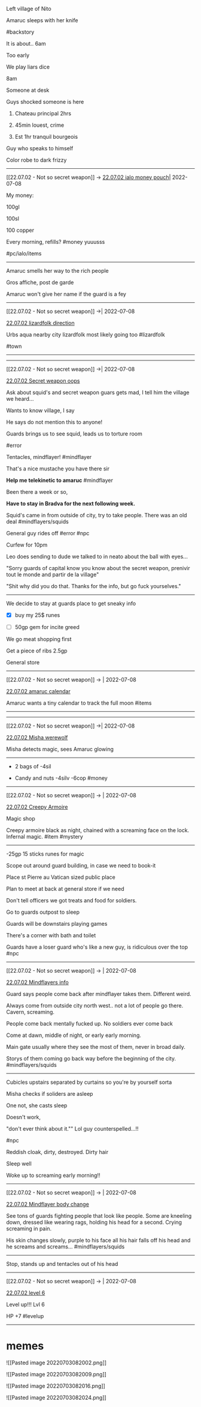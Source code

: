 Left village of Nito 



Amaruc sleeps with her knife

#backstory 



It is about.. 6am 

Too early



We play liars dice



8am

Someone at desk



Guys shocked someone is here



1. Chateau principal 2hrs

2. 45min louest, crime

3. Est 1hr tranquil bourgeois 



Guy who speaks to himself



Color robe to dark frizzy



***



[[22.07.02 - Not so secret weapon]] -> [22.07.02 ialo money pouch](../3%20-%20Insights/1%20-%20Insights/22.07.02%20ialo%20money%20pouch.md)| 2022-07-08



My money:

100gl

100sl

100 copper

Every morning, refills? #money yuuusss

#pc/ialo/items



***



Amaruc smells her way to the rich people



Gros affiche, post de garde



Amaruc won't give her name if the guard is a fey 



***



[[22.07.02 - Not so secret weapon]] ->| 2022-07-08

[22.07.02 lizardfolk direction](../3%20-%20Insights/1%20-%20Insights/22.07.02%20lizardfolk%20direction.md)

Urbs aqua nearby city lizardfolk most likely going too #lizardfolk 

#town



***



***



[[22.07.02 - Not so secret weapon]] ->| 2022-07-08

[22.07.02 Secret weapon oops](../3%20-%20Insights/1%20-%20Insights/22.07.02%20Secret%20weapon%20oops.md)

Ask about squid's and secret weapon guars gets mad, I tell him the village we heard...

Wants to know village, I say

He says do not mention this to anyone!

Guards brings us to see squid, leads us to torture room

#error



Tentacles, mindflayer! #mindflayer

That's a nice mustache you have there sir



**Help me telekinetic to amaruc** #mindflayer 



Been there a week or so, 



**Have to stay in Bradva for the next following week.**



Squid's came in from outside of city, try to take people. There was an old deal #mindflayers/squids 



General guy rides off #error #npc 



Curfew for 10pm 



Leo does sending to dude we talked to in neato about the ball with eyes...

"Sorry guards of capital know you know about the secret weapon, prenivir tout le monde and partir de la village"



"Shit why did you do that. Thanks for the info, but go fuck yourselves."



***



We decide to stay at guards place to get sneaky info



- [x] buy my 25$ runes

- [ ] 50gp gem for incite greed



We go meat shopping first

Get a piece of ribs 2.5gp



General store



***



[[22.07.02 - Not so secret weapon]] -> | 2022-07-08

[22.07.02 amaruc calendar](../3%20-%20Insights/1%20-%20Insights/22.07.02%20amaruc%20calendar.md)

Amaruc wants a tiny calendar to track the full moon #items



***



***



[[22.07.02 - Not so secret weapon]] ->| 2022-07-08

[22.07.02 Misha werewolf](../3%20-%20Insights/1%20-%20Insights/22.07.02%20Misha%20werewolf.md)

Misha detects magic, sees Amaruc glowing



***



- 2 bags of -4sil

- Candy and nuts -4silv -6cop #money 



***



[[22.07.02 - Not so secret weapon]] -> | 2022-07-08

[22.07.02 Creepy Armoire](../3%20-%20Insights/1%20-%20Insights/22.07.02%20Creepy%20Armoire.md)

Magic shop

Creepy armoire black as night, chained with a screaming face on the lock. Infernal magic. #item #mystery



***



-25gp 15 sticks runes for magic



Scope out around guard building, in case we need to book-it



Place st Pierre au Vatican sized public place



Plan to meet at back at general store if we need



Don't tell officers we got treats and food for soldiers.



Go to guards outpost to sleep



Guards will be downstairs playing games

There's a corner with bath and toilet 



Guards have a loser guard who's like a new guy, is ridiculous over the top #npc 



***



[[22.07.02 - Not so secret weapon]] ->  | 2022-07-08

[22.07.02 Mindflayers info](../3%20-%20Insights/1%20-%20Insights/22.07.02%20Mindflayers%20info.md)

Guard says people come back after mindflayer takes them. Different weird.

Always come from outside city north west.. not a lot of people go there. Cavern, screaming. 

People come back mentally fucked up. No soldiers ever come back

Come at dawn, middle of night, or early early morning.

Main gate usually where they see the most of them, never in broad daily. 

Storys of them coming go back way before the beginning of the city. #mindflayers/squids



***



Cubicles upstairs separated by curtains so you're by yourself sorta 



Misha checks if soliders are asleep



One not, she casts sleep

Doesn't work,

"don't ever think about it."" Lol guy counterspelled...!!

#npc 

Reddish cloak, dirty, destroyed. Dirty hair



Sleep well



Woke up to screaming early morning!!



***



[[22.07.02 - Not so secret weapon]] -> | 2022-07-08

[22.07.02 Mindflayer body change](../3%20-%20Insights/1%20-%20Insights/22.07.02%20Mindflayer%20body%20change.md)



See tons of guards fighting people that look like people. Some are kneeling down, dressed like wearing rags, holding his head for a second. Crying screaming in pain.



His skin changes slowly, purple to his face all his hair falls off his head and he screams and screams... #mindflayers/squids



***



Stop, stands up and tentacles out of his head 



***



[[22.07.02 - Not so secret weapon]] -> | 2022-07-08

[22.07.02 level 6](../3%20-%20Insights/1%20-%20Insights/22.07.02%20level%206.md)

Level up!!! Lvl 6 

HP +7 #levelup



***



# memes

![[Pasted image 20220703082002.png]]



![[Pasted image 20220703082009.png]]

![[Pasted image 20220703082016.png]]



![[Pasted image 20220703082024.png]]



